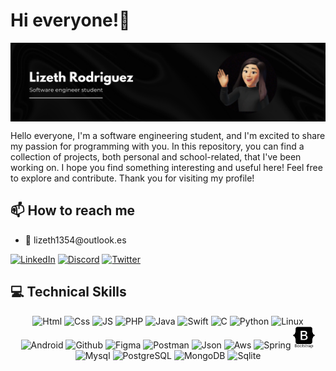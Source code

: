 <!--### Hi there 👋-->

<h1 align="left"> 
  Hi everyone!👋
</h1>

<img align="center" src="resources/mybanner.png" alt="Mybanner"/>

Hello everyone, I'm a software engineering student, and I'm excited to share my passion for programming with you. In this repository, you can find a collection of projects, both personal and school-related, that I've been working on. I hope you find something interesting and useful here! Feel free to explore and contribute. Thank you for visiting my profile!

<h2>📫 How to reach me </h2>
<ul>
  <li>📧 lizeth1354@outlook.es</li>
</ul>
<div align="left">
<a href="https://www.linkedin.com/in/lizeth-rodriguez45"><img src="https://www.vectorlogo.zone/logos/linkedin/linkedin-tile.svg" alt="LinkedIn" width="35px"/></a>
<a href="https://discordapp.com/users/lgrod"><img src="https://www.vectorlogo.zone/logos/discord/discord-tile.svg" alt="Discord" width="35px"/></a>
<a href="https://twitter.com/0LGROD"><img src="https://www.vectorlogo.zone/logos/twitter/twitter-tile.svg" alt="Twitter" width="35px"/></a>
</div>
<h2>💻 Technical Skills </h2>
<div align="center">
  <img src="https://www.vectorlogo.zone/logos/w3_html5/w3_html5-icon.svg" alt="Html" width="35px"/>
  <img src="https://www.vectorlogo.zone/logos/w3_css/w3_css-icon.svg" alt="Css" width="35px"/>
  <img src="https://upload.wikimedia.org/wikipedia/commons/6/6a/JavaScript-logo.png" alt="JS" width="35px"/>
  <img src="https://www.vectorlogo.zone/logos/php/php-icon.svg" alt="PHP" width="35px"/>

  <img src="https://www.vectorlogo.zone/logos/java/java-icon.svg" alt="Java" width="35px"/>
  <img src="https://www.vectorlogo.zone/logos/swift/swift-icon.svg" alt="Swift" width="35px"/>
  <img src="https://upload.wikimedia.org/wikipedia/commons/1/19/C_Logo.png" alt="C" width="35px"/>
  <img src="https://www.vectorlogo.zone/logos/python/python-icon.svg" alt="Python" width="35px"/>
  <img src="https://www.vectorlogo.zone/logos/linux/linux-icon.svg" alt="Linux" width="35px"/>
  <img src="https://www.vectorlogo.zone/logos/android/android-icon.svg" alt="Android" width="35px"/>
  <img src="https://www.vectorlogo.zone/logos/github/github-icon.svg" alt="Github" width="35px"/>
  <img src="https://www.vectorlogo.zone/logos/figma/figma-icon.svg" alt="Figma" width="35px"/>
  <img src="https://www.vectorlogo.zone/logos/getpostman/getpostman-icon.svg" alt="Postman" width="35px"/>
  <img src="https://www.vectorlogo.zone/logos/json/json-icon.svg" alt="Json" width="35px"/>
  <img src="https://www.vectorlogo.zone/logos/amazon_aws/amazon_aws-icon.svg" alt="Aws" width="35px"/>
  <img src="https://www.vectorlogo.zone/logos/springio/springio-icon.svg" alt="Spring" width="35px"/>
  <img src="https://raw.githubusercontent.com/devicons/devicon/master/icons/bootstrap/bootstrap-plain-wordmark.svg" alt="Bootstrap" width="35px"/>
  
  <img src="https://www.vectorlogo.zone/logos/mysql/mysql-icon.svg" alt="Mysql" width="35px"/>
  <img src="https://www.vectorlogo.zone/logos/postgresql/postgresql-icon.svg" alt="PostgreSQL" width="35px"/>
  <img src="https://www.vectorlogo.zone/logos/mongodb/mongodb-icon.svg" alt="MongoDB" width="35px"/>
  <img src="https://www.vectorlogo.zone/logos/sqlite/sqlite-icon.svg" alt="Sqlite" width="35px"/>
</div>

<!--
**lizeth45/lizeth45** is a ✨ _special_ ✨ repository because its `README.md` (this file) appears on your GitHub profile.

Here are some ideas to get you started:

- 🔭 I’m currently working on ...
- 🌱 I’m currently learning ...
- 👯 I’m looking to collaborate on ...
- 🤔 I’m looking for help with ...
- 💬 Ask me about ...
- 📫 How to reach me: ...
- 😄 Pronouns: ...
- ⚡ Fun fact: ...
-->
